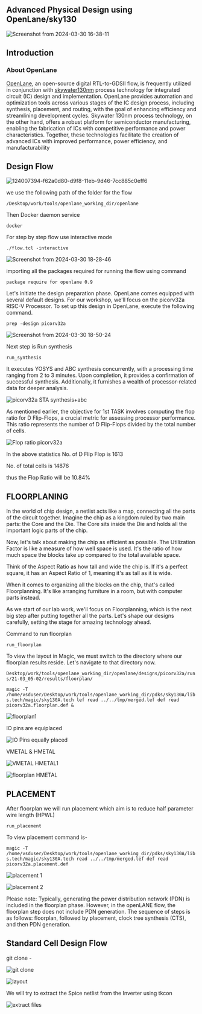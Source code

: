 ## Advanced Physical Design using OpenLane/sky130

![Screenshot from 2024-03-30 16-38-11](https://github.com/avinashjaiswal1598/Advanced-Physical-Design/assets/160040323/df19a038-657d-432c-857c-ff30be102c70)


## Introduction

### About OpenLane

[OpenLane](https://github.com/efabless/openlane2.git), an open-source digital RTL-to-GDSII flow, is frequently utilized in conjunction with [skywater130nm](https://github.com/google/skywater-pdk.git) process technology for integrated circuit (IC) design and implementation. OpenLane provides automation and optimization tools across various stages of the IC design process, including synthesis, placement, and routing, with the goal of enhancing efficiency and streamlining development cycles. Skywater 130nm process technology, on the other hand, offers a robust platform for semiconductor manufacturing, enabling the fabrication of ICs with competitive performance and power characteristics. Together, these technologies facilitate the creation of advanced ICs with improved performance, power efficiency, and manufacturability



## Design Flow

![124007394-f62a0d80-d9f8-11eb-9d46-7cc885c0eff6](https://github.com/avinashjaiswal1598/Advanced-Physical-Design/assets/160040323/5545f843-7521-4500-a54e-26bf51e20f40)


we use the following path of the folder for the flow

`/Desktop/work/tools/openlane_working_dir/openlane`

Then Docker daemon service

`docker`


For step by step flow use interactive mode

`./flow.tcl -interactive`

![Screenshot from 2024-03-30 18-28-46](https://github.com/avinashjaiswal1598/Advanced-Physical-Design/assets/160040323/747bfd76-ed46-4e42-b203-4002f3dd3cd7)

importing all the packages required for running the flow using command

`package require for openlane 0.9`

Let's initiate the design preparation phase. OpenLane comes equipped with several default designs. For our workshop, we'll focus on the picorv32a RISC-V Processor. To set up this design in OpenLane, execute the following command.

`prep -design picorv32a`

![Screenshot from 2024-03-30 18-50-24](https://github.com/avinashjaiswal1598/Advanced-Physical-Design/assets/160040323/13ce5391-686a-4179-93ec-80ca37011a48)

Next step is Run synthesis

`run_synthesis`

It executes YOSYS and ABC synthesis concurrently, with a processing time ranging from 2 to 3 minutes. Upon completion, it provides a confirmation of successful synthesis. Additionally, it furnishes a wealth of processor-related data for deeper analysis.

![picorv32a STA synthesis+abc](https://github.com/avinashjaiswal1598/Advanced-Physical-Design/assets/160040323/35dc35de-b70d-46de-be19-7a4fb3559b28)


As mentioned earlier, the objective for 1st TASK involves computing the flop ratio for D Flip-Flops, a crucial metric for assessing processor performance. This ratio represents the number of D Flip-Flops divided by the total number of cells.

![Flop ratio picorv32a](https://github.com/avinashjaiswal1598/Advanced-Physical-Design/assets/160040323/d43c07d2-d741-4d09-8e2c-4dfba685d9c6)

In the above statistics
No. of D Flip Flop is 1613

No. of total cells is 14876

thus the Flop Ratio will be 10.84%

## FLOORPLANING

In the world of chip design, a netlist acts like a map, connecting all the parts of the circuit together. Imagine the chip as a kingdom ruled by two main parts: the Core and the Die. The Core sits inside the Die and holds all the important logic parts of the chip.

Now, let's talk about making the chip as efficient as possible. The Utilization Factor is like a measure of how well space is used. It's the ratio of how much space the blocks take up compared to the total available space.

Think of the Aspect Ratio as how tall and wide the chip is. If it's a perfect square, it has an Aspect Ratio of 1, meaning it's as tall as it is wide.

When it comes to organizing all the blocks on the chip, that's called Floorplanning. It's like arranging furniture in a room, but with computer parts instead.

As we start of our lab work, we'll focus on Floorplanning, which is the next big step after putting together all the parts. Let's shape our designs carefully, setting the stage for amazing technology ahead.

Command to run floorplan

`run_floorplan`

To view the layout in Magic, we must switch to the directory where our floorplan results reside. Let's navigate to that directory now.

`Desktop/work/tools/openlane_working_dir/openlane/designs/picorv32a/runs/21-03_05-02/results/floorplan/`

`magic -T /home/vsduser/Desktop/work/tools/openlane_working_dir/pdks/sky130A/libs.tech/magic/sky130A.tech lef read ../../tmp/merged.lef def read picorv32a.floorplan.def &`

![floorplan1](https://github.com/avinashjaiswal1598/Advanced-Physical-Design/assets/160040323/4a37e37a-4bbe-456c-987c-8bd4bce94a94)

IO pins are equiplaced

![IO Pins equally placed](https://github.com/avinashjaiswal1598/Advanced-Physical-Design/assets/160040323/1a4e97da-79b8-4dbb-86ac-ba8b03e29b66)

VMETAL & HMETAL 

![VMETAL HMETAL1](https://github.com/avinashjaiswal1598/Advanced-Physical-Design/assets/160040323/952f8ab5-5046-41a7-896b-6d7b00b5e460)

![floorplan HMETAL](https://github.com/avinashjaiswal1598/Advanced-Physical-Design/assets/160040323/90efd74d-ab12-42e6-ae2b-1b8178c9ffd0)

## PLACEMENT
After floorplan we will run placement which aim is to reduce half parameter wire length (HPWL)

`run_placement`

To view placement command is-

`magic -T /home/vsduser/Desktop/work/tools/openlane_working_dir/pdks/sky130A/libs.tech/magic/sky130A.tech read ../../tmp/merged.lef def read picorv32a.placement.def`

![placement 1](https://github.com/avinashjaiswal1598/Advanced-Physical-Design/assets/160040323/fe9db330-21f2-4cc8-8e32-abe5b9065e7c)

![placement 2](https://github.com/avinashjaiswal1598/Advanced-Physical-Design/assets/160040323/31a34b30-41e2-458c-b352-c15c99d4fd19)

Please note: Typically, generating the power distribution network (PDN) is included in the floorplan phase. However, in the openLANE flow, the floorplan step does not include PDN generation. The sequence of steps is as follows: floorplan, followed by placement, clock tree synthesis (CTS), and then PDN generation. 

## Standard Cell Design Flow

git clone -

![git clone](https://github.com/avinashjaiswal1598/Advanced-Physical-Design/assets/160040323/03db51e9-9e25-45fa-9a5a-668c154ae37c)

![layout](https://github.com/avinashjaiswal1598/Advanced-Physical-Design/assets/160040323/3e7c6778-ecab-49ea-b4c1-fca8159bb167)


We will try to extract the Spice netlist from the Inverter using tkcon

![extract files](https://github.com/avinashjaiswal1598/Advanced-Physical-Design/assets/160040323/bca928ae-a798-4241-84af-28bbae5a16e3)
